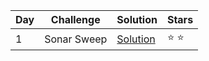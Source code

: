 Day | Challenge   | Solution | Stars
--- | ----------- | -------- | -----
1   | Sonar Sweep | [Solution](/FirstOfDecember/Program.cs)     | :star: :star:
